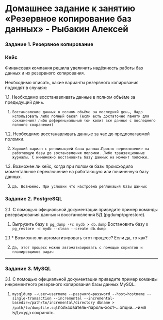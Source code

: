 # Домашнее задание к занятию «Резервное копирование баз данных» - Рыбакин Алексей

### Задание 1. Резервное копирование

### Кейс
Финансовая компания решила увеличить надёжность работы баз данных и их резервного копирования. 

Необходимо описать, какие варианты резервного копирования подходят в случаях: 

1.1. Необходимо восстанавливать данные в полном объёме за предыдущий день.

1. `Востановление данных в полном объёме за последний день, Надо использовать либо полный бекап (если есть достаточно памяти для сохнанения) либо деференциальный (он копит все данные с последнего полного сохранения)`

1.2. Необходимо восстанавливать данные за час до предполагаемой поломки.

2. `Хороший вариан с репликацией базы данных.Просто переключение на работающую базы до востановления поломки. Либо транзакционные журналы. С нимиможно востановить базу данных на момент поломки.`

1.3. Возможен ли кейс, когда при поломке базы происходило моментальное переключение на работающую или починенную базу данных.

3. `Да. Возможно. При условии что настроена репликация базы данных`

### Задание 2. PostgreSQL

2.1. С помощью официальной документации приведите пример команды резервирования данных и восстановления БД (pgdump/pgrestore).

1. Выгрузить базу `$ pg_dump -Fc mydb > db.dump` 
Востановить базу `$ pg_restore -d mydb --clean --create db.dump`

2.1.* Возможно ли автоматизировать этот процесс? Если да, то как?

2. `Да, этот процесс можно автоматизировать с помощью скриптов и планировщиков задач`

---

### Задание 3. MySQL

3.1. С помощью официальной документации приведите пример команды инкрементного резервного копирования базы данных MySQL. 

1. `mysqldump --user=username --password=password --host=hostname --single-transaction --incremental --incremental-basedir=/path/to/incremental/directory dbname > /path/to/dumpfile.sql`пользователь-пароль-хост-...опции...-имя БД>куда сохранять.
